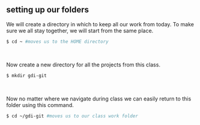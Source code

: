 ##  setting up our folders

We will create a directory in which to keep all our work from today. To make sure we all stay together, we will start from the same place.
```bash
$ cd ~ #moves us to the HOME directory
```

<br>

Now create a new directory for all the projects from this class. <!-- .element: class="fragment" data-fragment-index="1" -->
```bash
$ mkdir gdi-git
```
<!-- .element: class="fragment" data-fragment-index="1" -->

<br>

Now no matter where we navigate during class we can easily return to this folder using this command. <!-- .element: class="fragment" data-fragment-index="2" -->

```bash
$ cd ~/gdi-git #moves us to our class work folder
```
<!-- .element: class="fragment" data-fragment-index="2" -->